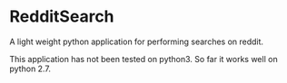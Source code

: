 RedditSearch
============

A light weight python application for performing searches on reddit. 

This application has not been tested on python3. So far it works well on python 2.7.
